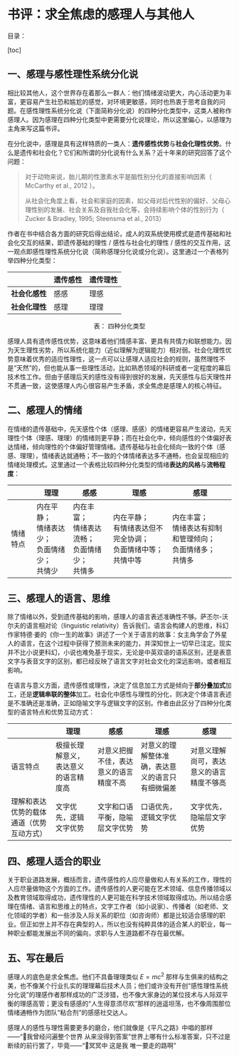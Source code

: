 # 书评：求全焦虑的感理人与其他人

目录：

[toc]

## 一、感理与感性理性系统分化说

相比较其他人，这个世界存在着那么一群人：他们情绪波动更大，内心活动更为丰富，更容易产生社恐和尴尬的感觉，对环境更敏感，同时也热衷于思考自我的问题。在感性理性系统分化说（下面简称分化说）的四种分化类型中，这类人被称作感理人。因为感理在四种分化类型中更需要分化说理论，所以这里偏心，以感理为主角来写这篇书评。

在分化说中，感理是具有这样特质的一类人：**遗传感性优势**与**社会化理性优势**。什么是遗传和社会化？它们和所谓的分化说有什么关系？近十年来的研究回答了这个问题：

> 对于动物来说，胎儿期的性激素水平是脑性别分化的直接影响因素（ McCarthy et al., 2012 ）。
>
> 从社会化角度上看，社会和家庭的因素，如父母对后代性别的偏好、父母心理性别的发展、社会关系及自我社会化等，会持续影响个体的性别行为（ Zucker & Bradley, 1995; Steensma et al., 2013）

作者在书中结合各方面的研究后得出结论，成人的双系统使用模式是遗传基础和社会化交互的结果，即遗传基础的理性 / 感性与社会化的理性 / 感性的交互作用，这一观点即感性理性系统分化说（简称感理分化说或分化说）。这里通过一个表格列举四种分化类型：

|                | 遗传感性 | 遗传理性 |
| -------------- | -------- | -------- |
| **社会化感性** | 感感     | 理感     |
| **社会化理性** | 感理     | 理理     |
<center>表： 四种分化类型</center>

感理人具有遗传感性优势，这意味着他们情感丰富、更具有共情力和联想能力。因为天生理性劣势，所以系统化能力（近似理解为逻辑能力）相对弱。社会化理性优势意味着优秀的适应性理性，这一点可以让感理人适应社会的规则，虽然理性不是“天然”的，但也能从事一些理性活动，比如熟悉领域的科研或者一定程度的幕后技术性工作。但由于感理后天的感性没有得到很好的发展，先天感性与后天理性并不贯通一致，这使感理人内心很容易产生矛盾，求全焦虑是感理人的核心特征。

## 二、感理人的情绪

在情绪的遗传基础中，先天感性个体（感理、感感）的情绪更容易产生波动，先天理性个体（理感、理理）的情绪则更平静；而在社会化中，倾向感性的个体偏好表达情绪，倾向理性的个体偏好管理情绪。遗传基础与社会化倾向一致的个体（感感、理理），情绪表达就通畅；不一致的个体情绪表达多不通畅，也会呈现相应的情绪处理模式。这里通过一个表格比较四种分化类型的情绪**表达的风格**与**流畅程度**：

|          | 理理                                                       | 感感                                                         | 理感                                                         | 感理                                                         |
| -------- | ---------------------------------------------------------- | ------------------------------------------------------------ | ------------------------------------------------------------ | ------------------------------------------------------------ |
| 情绪特点 | 内在平静；<br />情绪表达少；<br />负面情绪少；<br />共情少 | 内在丰富；<br />情绪表达流畅；<br />负面情绪少；<br />共情多 | 内在平静；<br />有情绪表达但不完全协调；<br />负面情绪中等；<br />共情中等 | 内在丰富；<br />情绪表达有抑制和管理倾向；<br />负面情绪多；<br />共情多 |

## 三、感理人的语言、思维

除了情绪以外，受到遗传基础的影响，感理人的语言表述准确性不够。萨丕尔-沃尔夫的语言相对论（linguistic relativity）告诉我们，语言会构建人的思维，科幻作家特德·姜的《你一生的故事》讲述了一个关于语言的故事：女主角学会了外星人的语言，在这个过程中获得了预测未来的能力，并深知世上一切早已注定。现实并不比小说更科幻，小说也难免基于现实，无论是中英双语的语系区别，还是表意文字与表音文字的区别，都已经反映了语言文字对社会文化的深远影响，或者相互影响。

在语言与意义方面，遗传感性或理性，决定了信息加工方式是倾向于**部分叠加式**加工，还是**逻辑串联的整体**加工。社会化中感性与理性的分化，则决定个体语言表述是不准确还是准确，正如隐喻文字与逻辑文字的区别。作者由此区分了四种分化类型的语言特点和优势互动方式：

|                                          | 理理                                 | 感感                                   | 理感                                             | 感理                                     |
| ---------------------------------------- | ------------------------------------ | -------------------------------------- | ------------------------------------------------ | ---------------------------------------- |
| 语言特点                                 | 极擅长理解意义，表达意义的语言精度高 | 对意义把握不佳，表达意义的语言精度不高 | 对意义的理解整体准确，表达意义的语言只有细微偏差 | 对意义理解尚可，表达意义的语言精度不够高 |
| 理解和表达优势的载体通道（优势互动方式） | 文字优先，逻辑文字优势               | 文字和口语平衡，隐喻层文字优势         | 口语优先，逻辑文字优势                           | 文字优先，隐喻层文字优势                 |

## 四、感理人适合的职业

关于职业道路发展，概括而言，遗传感性的人应尽量做和人有关系的工作，理性的人应尽量做物这个方面的工作。遗传感性的人更可能在艺术领域、信息传播领域以及教育领域取得成功，遗传理性的人更可能在科学技术领域取得成功。所以结合感理在情绪、语言和思维上的特点，文字工作者（如小说家）、传播者（如老师、文化领域的学者）和一些涉及人际关系的职位（如咨询师）都是比较适合感理的职业。但正如世上并不存在典型的人，所以也没有纯粹具体的适合某人的职业，每一种职业都能发展出不同的偏向，求职与人生道路都不存在最优解。

## 五、写在最后

感理人的底色是求全焦虑。他们不具备理理类似 $E = mc^2$ 那样与生俱来的结构之美，也不像某个行业扎实的理理幕后技术人员；他们或许没有开创“感性理性系统分化说”的理感作者那样成功的广泛涉猎，也不像大家身边的某位技术与人际双平衡的理感高管；更没有感感的“人生得意须尽欢”那样的逍遥坦荡，也不像周围那位情绪通畅作为团队“粘合剂”的感感社交达人。

感理人的感性与理性需要更多的磨合，他们就像是《平凡之路》中唱的那样——“🎵我曾经问遍整个世界 从来没得到答案”世界上哪有什么标准答案，只不过是断续的前行罢了，毕竟——“🎵冥冥中 这是我 唯一要走的路啊”
